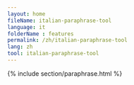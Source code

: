 ```yaml
---
layout: home
fileName: italian-paraphrase-tool
language: it
folderName : features
permalink: /zh/italian-paraphrase-tool
lang: zh
tool: italian-paraphrase-tool
---
```

{% include section/paraphrase.html %}